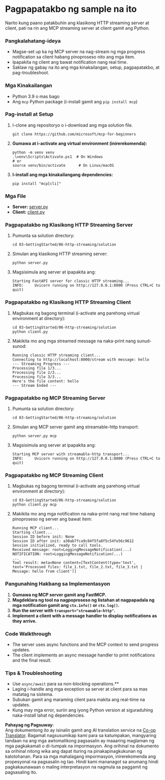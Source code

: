 <!--
CO_OP_TRANSLATOR_METADATA:
{
  "original_hash": "4c4da5949611d91b06d8a5d450aae8d6",
  "translation_date": "2025-06-13T02:03:28+00:00",
  "source_file": "03-GettingStarted/06-http-streaming/solution/python/README.md",
  "language_code": "tl"
}
-->
# Pagpapatakbo ng sample na ito

Narito kung paano patakbuhin ang klasikong HTTP streaming server at client, pati na rin ang MCP streaming server at client gamit ang Python.

### Pangkalahatang-ideya

- Magse-set up ka ng MCP server na nag-stream ng mga progress notification sa client habang pinoproseso nito ang mga item.
- Ipapakita ng client ang bawat notification nang real time.
- Saklaw ng gabay na ito ang mga kinakailangan, setup, pagpapatakbo, at pag-troubleshoot.

### Mga Kinakailangan

- Python 3.9 o mas bago
- Ang `mcp` Python package (i-install gamit ang `pip install mcp`)

### Pag-install at Setup

1. I-clone ang repositoryo o i-download ang mga solution file.

   ```pwsh
   git clone https://github.com/microsoft/mcp-for-beginners
   ```

1. **Gumawa at i-activate ang virtual environment (inirerekomenda):**

   ```pwsh
   python -m venv venv
   .\venv\Scripts\Activate.ps1  # On Windows
   # or
   source venv/bin/activate      # On Linux/macOS
   ```

1. **I-install ang mga kinakailangang dependencies:**

   ```pwsh
   pip install "mcp[cli]"
   ```

### Mga File

- **Server:** [server.py](../../../../../../03-GettingStarted/06-http-streaming/solution/python/server.py)
- **Client:** [client.py](../../../../../../03-GettingStarted/06-http-streaming/solution/python/client.py)

### Pagpapatakbo ng Klasikong HTTP Streaming Server

1. Pumunta sa solution directory:

   ```pwsh
   cd 03-GettingStarted/06-http-streaming/solution
   ```

2. Simulan ang klasikong HTTP streaming server:

   ```pwsh
   python server.py
   ```

3. Magsisimula ang server at ipapakita ang:

   ```
   Starting FastAPI server for classic HTTP streaming...
   INFO:     Uvicorn running on http://127.0.0.1:8000 (Press CTRL+C to quit)
   ```

### Pagpapatakbo ng Klasikong HTTP Streaming Client

1. Magbukas ng bagong terminal (i-activate ang parehong virtual environment at directory):

   ```pwsh
   cd 03-GettingStarted/06-http-streaming/solution
   python client.py
   ```

2. Makikita mo ang mga streamed message na naka-print nang sunud-sunod:

   ```text
   Running classic HTTP streaming client...
   Connecting to http://localhost:8000/stream with message: hello
   --- Streaming Progress ---
   Processing file 1/3...
   Processing file 2/3...
   Processing file 3/3...
   Here's the file content: hello
   --- Stream Ended ---
   ```

### Pagpapatakbo ng MCP Streaming Server

1. Pumunta sa solution directory:
   ```pwsh
   cd 03-GettingStarted/06-http-streaming/solution
   ```
2. Simulan ang MCP server gamit ang streamable-http transport:
   ```pwsh
   python server.py mcp
   ```
3. Magsisimula ang server at ipapakita ang:
   ```
   Starting MCP server with streamable-http transport...
   INFO:     Uvicorn running on http://127.0.0.1:8000 (Press CTRL+C to quit)
   ```

### Pagpapatakbo ng MCP Streaming Client

1. Magbukas ng bagong terminal (i-activate ang parehong virtual environment at directory):
   ```pwsh
   cd 03-GettingStarted/06-http-streaming/solution
   python client.py mcp
   ```
2. Makikita mo ang mga notification na naka-print nang real time habang pinoproseso ng server ang bawat item:
   ```
   Running MCP client...
   Starting client...
   Session ID before init: None
   Session ID after init: a30ab7fca9c84f5fa8f5c54fe56c9612
   Session initialized, ready to call tools.
   Received message: root=LoggingMessageNotification(...)
   NOTIFICATION: root=LoggingMessageNotification(...)
   ...
   Tool result: meta=None content=[TextContent(type='text', text='Processed files: file_1.txt, file_2.txt, file_3.txt | Message: hello from client')]
   ```

### Pangunahing Hakbang sa Implementasyon

1. **Gumawa ng MCP server gamit ang FastMCP.**
2. **Magdeklara ng tool na nagpoproseso ng listahan at nagpapadala ng mga notification gamit ang `ctx.info()` or `ctx.log()`.**
3. **Run the server with `transport="streamable-http"`.**
4. **Implement a client with a message handler to display notifications as they arrive.**

### Code Walkthrough
- The server uses async functions and the MCP context to send progress updates.
- The client implements an async message handler to print notifications and the final result.

### Tips & Troubleshooting

- Use `async/await` para sa non-blocking operations.**
- Laging i-handle ang mga exception sa server at client para sa mas matatag na sistema.
- Subukan gamit ang maraming client para makita ang real-time na updates.
- Kung may mga error, suriin ang iyong Python version at siguraduhing naka-install lahat ng dependencies.

**Pahayag ng Pagsuway**:  
Ang dokumentong ito ay isinalin gamit ang AI translation service na [Co-op Translator](https://github.com/Azure/co-op-translator). Bagamat nagsusumikap kami para sa katumpakan, mangyaring tandaan na ang mga awtomatikong pagsasalin ay maaaring maglaman ng mga pagkakamali o di-tumpak na impormasyon. Ang orihinal na dokumento sa orihinal nitong wika ang dapat ituring na pinakapinagkukunan ng katotohanan. Para sa mga mahalagang impormasyon, inirerekomenda ang propesyonal na pagsasalin ng tao. Hindi kami mananagot sa anumang hindi pagkakaunawaan o maling interpretasyon na nagmula sa paggamit ng pagsasaling ito.